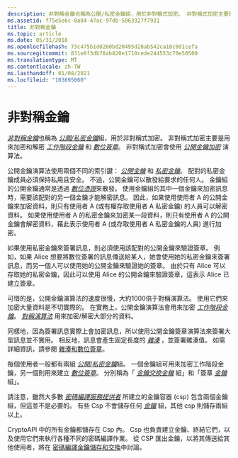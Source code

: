 ```yaml
---
description: 非對稱金鑰也稱為公開/私密金鑰組，用於非對稱式加密。 非對稱式加密主要是用來加密和解密工作階段金鑰和數位簽章。 非對稱式加密會使用公開金鑰加密演算法。
ms.assetid: f75e5e6c-0a84-47ac-97db-5063327f7931
title: 非對稱金鑰
ms.topic: article
ms.date: 05/31/2018
ms.openlocfilehash: 73c475b1d0260bd20495d28ab542ca18c0d1cefa
ms.sourcegitcommit: 831e8f3db78ab820e1710cede244553c70e50500
ms.translationtype: MT
ms.contentlocale: zh-TW
ms.lasthandoff: 01/08/2021
ms.locfileid: "103695060"
---
```

# <a name="asymmetric-keys"></a>非對稱金鑰

[*非對稱金鑰*](../secgloss/a-gly.md)也稱為 [*公開/私密金鑰*](../secgloss/p-gly.md)組，用於非對稱式加密。 非對稱式加密主要是用來加密和解密 [*工作階段金鑰*](../secgloss/s-gly.md) 和 [*數位簽章*](../secgloss/d-gly.md)。 非對稱式加密會使用 [*公開金鑰加密*](../secgloss/p-gly.md) 演算法。

公開金鑰演算法使用兩個不同的索引鍵： [*公開金鑰*](../secgloss/p-gly.md) 和 [*私密金鑰*](../secgloss/p-gly.md)。 配對的私密金鑰成員必須保持私用且安全。 不過，公開金鑰可以散發給要求的任何人。 金鑰組的公開金鑰通常是透過 [*數位憑證*](../secgloss/c-gly.md)來散發。 使用金鑰組的其中一個金鑰來加密訊息時，需要該配對的另一個金鑰才能解密訊息。 因此，如果使用使用者 A 的公開金鑰來加密資料，則只有使用者 A (或有權存取使用者 A 私密金鑰) 的人員可以解密資料。 如果使用使用者 A 的私密金鑰來加密某一段資料，則只有使用者 A 的公開金鑰會解密資料，藉此表示使用者 A (或存取使用者 A 私密金鑰的人員) 進行加密。

如果使用私密金鑰來簽署訊息，則必須使用該配對的公開金鑰來驗證簽章。 例如，如果 Alice 想要將數位簽署的訊息傳送給某人，她會使用她的私密金鑰來簽署訊息，而另一個人可以使用她的公開金鑰來驗證她的簽章。 由於只有 Alice 可以存取她的私密金鑰，因此可以使用 Alice 的公開金鑰來驗證簽章，這表示 Alice 已建立簽章。

可惜的是，公開金鑰演算法的速度很慢，大約1000倍于對稱演算法。 使用它們來加密大量資料是不切實際的。 在實務上，公開金鑰演算法會用來加密 [*工作階段金鑰*](../secgloss/s-gly.md)。 [*對稱演算法*](../secgloss/s-gly.md) 用來加密/解密大部分的資料。

同樣地，因為簽署訊息實際上會加密訊息，所以使用公開金鑰簽章演算法來簽署大型訊息並不實用。 相反地，訊息會產生固定長度的 [*雜湊*](../secgloss/h-gly.md) ，並簽署雜湊值。 如需詳細資訊，請參閱 [雜湊和數位簽章](hashes-and-digital-signatures.md)。

每個使用者一般都有兩組 [*公開/私密金鑰*](../secgloss/p-gly.md)組。 一個金鑰組可用來加密工作階段金鑰，另一個則用來建立 [*數位簽章*](../secgloss/d-gly.md)。 分別稱為「 [*金鑰交換金鑰*](../secgloss/k-gly.md) 組」和「簽章 [*金鑰*](../secgloss/s-gly.md)組」。

請注意，雖然大多數 [*密碼編譯服務提供者*](../secgloss/c-gly.md) 所建立的金鑰容器 (csp) 包含兩個金鑰組，但這並不是必要的。 有些 Csp 不會儲存任何 [*金鑰*](../secgloss/k-gly.md) 組，其他 csp 則儲存兩組以上。

CryptoAPI 中的所有金鑰都儲存在 Csp 內。 Csp 也負責建立金鑰、終結它們，以及使用它們來執行各種不同的密碼編譯作業。 從 CSP 匯出金鑰，以將其傳送給其他使用者，將在 [密碼編譯金鑰儲存和交換](cryptographic-key-storage-and-exchange.md)中討論。

 

 
